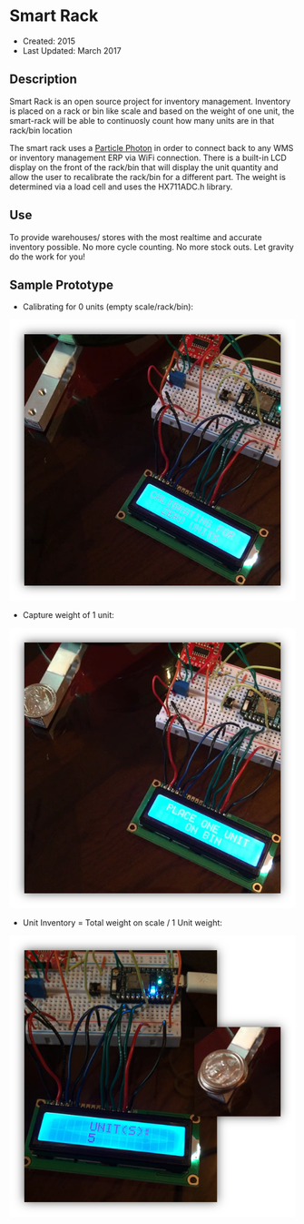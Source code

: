 Smart Rack
======================
+ Created: 2015
+ Last Updated: March 2017

Description
-----------
Smart Rack is an open source project for inventory management.  Inventory is placed on a rack or bin like scale and based on the weight of one unit, the smart-rack will be able to continuosly count how many units are in that rack/bin location  

The smart rack uses a [Particle Photon](https://docs.particle.io/guide/getting-started/intro/photon/) in order to connect back to any WMS or inventory management ERP via WiFi connection. There is a built-in LCD display on the front of the rack/bin that will display the unit quantity and allow the user to recalibrate the rack/bin for a different part.  The weight is determined via a load cell and uses the HX711ADC.h library.


Use
-----------
To provide warehouses/ stores with the most realtime and accurate inventory possible.  No more cycle counting.  No more stock outs.  Let gravity do the work for you! 

## Sample Prototype
+ Calibrating for 0 units (empty scale/rack/bin):

![alt text](https://github.com/EttelasK/smart-rack/blob/master/SR-img/sr_img1.png)

+ Capture weight of 1 unit:

![alt text](https://github.com/EttelasK/smart-rack/blob/master/SR-img/sr-img2.png)

+ Unit Inventory = Total weight on scale / 1 Unit weight:

![alt text](https://github.com/EttelasK/smart-rack/blob/master/SR-img/sr-img3.png)
